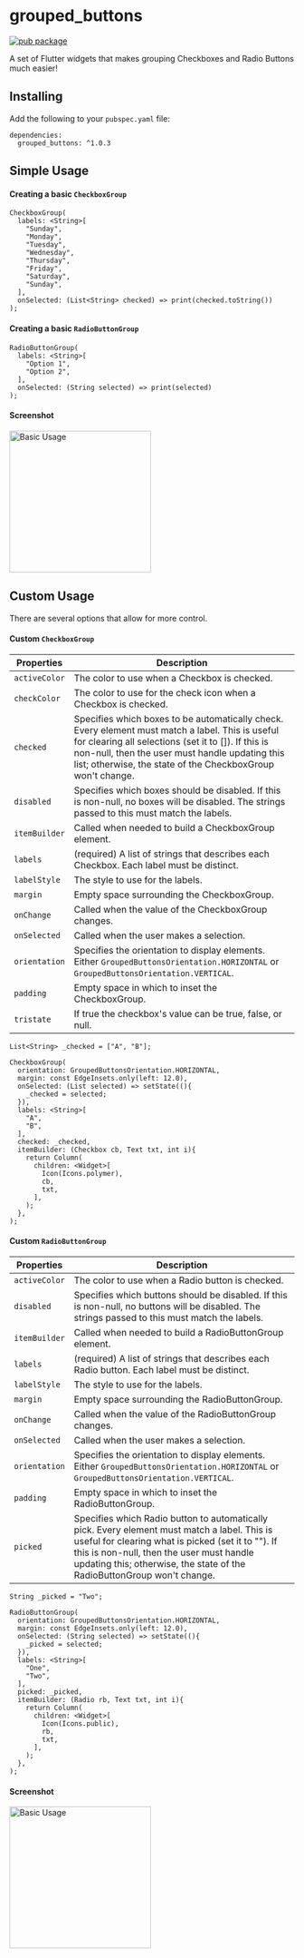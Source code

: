 # grouped_buttons
[![pub package](https://img.shields.io/pub/v/grouped_buttons.svg)](https://pub.dartlang.org/packages/grouped_buttons)

A set of Flutter widgets that makes grouping Checkboxes and Radio Buttons much easier!

## Installing

Add the following to your `pubspec.yaml` file:

    dependencies:
      grouped_buttons: ^1.0.3

## Simple Usage
#### Creating a basic `CheckboxGroup`

    CheckboxGroup(
      labels: <String>[
        "Sunday",
        "Monday",
        "Tuesday",
        "Wednesday",
        "Thursday",
        "Friday",
        "Saturday",
        "Sunday",
      ],
      onSelected: (List<String> checked) => print(checked.toString())
    );

#### Creating a basic `RadioButtonGroup`

    RadioButtonGroup(
      labels: <String>[
        "Option 1",
        "Option 2",
      ],
      onSelected: (String selected) => print(selected)
    );

#### Screenshot
<img width="250px" src="https://raw.githubusercontent.com/akshathjain/grouped_buttons/master/screenshots/basicusagescreenshot.png" alt="Basic Usage"/>

## Custom Usage
There are several options that allow for more control.

#### Custom `CheckboxGroup`
|   Properties  |  Description |
|---------------|--------------|
|`activeColor`  |The color to use when a Checkbox is checked.  |
|`checkColor`   |The color to use for the check icon when a Checkbox is checked.   |
|`checked`      |Specifies which boxes to be automatically check. Every element must match a label. This is useful for clearing all selections (set it to []). If this is non-null, then the user must handle updating this list; otherwise, the state of the CheckboxGroup won't change. |
| `disabled`    |Specifies which boxes should be disabled. If this is non-null, no boxes will be disabled. The strings passed to this must match the labels. |
|`itemBuilder`  |Called when needed to build a CheckboxGroup element.   |
|`labels`       |(required) A list of strings that describes each Checkbox. Each label must be distinct. |
|`labelStyle`   |The style to use for the labels.   |
|`margin`       |Empty space surrounding the CheckboxGroup.   |
|`onChange`     |Called when the value of the CheckboxGroup changes.   |
|`onSelected`   |Called when the user makes a selection.   |
|`orientation`  |Specifies the orientation to display elements. Either `GroupedButtonsOrientation.HORIZONTAL` or `GroupedButtonsOrientation.VERTICAL`.  |
|`padding`      |Empty space in which to inset the CheckboxGroup.   |
|`tristate`     |If true the checkbox's value can be true, false, or null.   |

    List<String> _checked = ["A", "B"];

    CheckboxGroup(
      orientation: GroupedButtonsOrientation.HORIZONTAL,
      margin: const EdgeInsets.only(left: 12.0),
      onSelected: (List selected) => setState((){
        _checked = selected;
      }),
      labels: <String>[
        "A",
        "B",
      ],
      checked: _checked,
      itemBuilder: (Checkbox cb, Text txt, int i){
        return Column(
          children: <Widget>[
            Icon(Icons.polymer),
            cb,
            txt,
          ],
        );
      },
    );

#### Custom `RadioButtonGroup`
|   Properties  |  Description |
|---------------|--------------|
|`activeColor`  |The color to use when a Radio button is checked.  |
| `disabled`    |Specifies which buttons should be disabled. If this is non-null, no buttons will be disabled. The strings passed to this must match the labels. |
|`itemBuilder`  |Called when needed to build a RadioButtonGroup element.   |
|`labels`       |(required) A list of strings that describes each Radio button. Each label must be distinct.   |
|`labelStyle`   |The style to use for the labels.   |
|`margin`       |Empty space surrounding the RadioButtonGroup.   |
|`onChange`     |Called when the value of the RadioButtonGroup changes.   |
|`onSelected`   |Called when the user makes a selection.   |
|`orientation`  |Specifies the orientation to display elements. Either `GroupedButtonsOrientation.HORIZONTAL` or `GroupedButtonsOrientation.VERTICAL`.  |
|`padding`      |Empty space in which to inset the RadioButtonGroup.   |
|`picked`       |Specifies which Radio button to automatically pick. Every element must match a label. This is useful for clearing what is picked (set it to ""). If this is non-null, then the user must handle updating this; otherwise, the state of the RadioButtonGroup won't change. |

    String _picked = "Two";

    RadioButtonGroup(
      orientation: GroupedButtonsOrientation.HORIZONTAL,
      margin: const EdgeInsets.only(left: 12.0),
      onSelected: (String selected) => setState((){
        _picked = selected;
      }),
      labels: <String>[
        "One",
        "Two",
      ],
      picked: _picked,
      itemBuilder: (Radio rb, Text txt, int i){
        return Column(
          children: <Widget>[
            Icon(Icons.public),
            rb,
            txt,
          ],
        );
      },
    );

#### Screenshot
<img width="250px" src="https://raw.githubusercontent.com/akshathjain/grouped_buttons/master/screenshots/customusagescreenshot.png" alt="Basic Usage"/>
